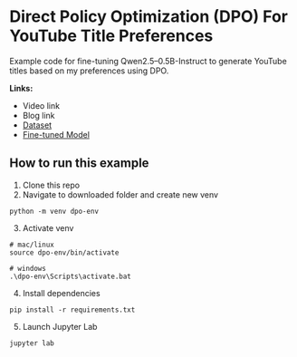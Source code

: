 # Direct Policy Optimization (DPO) For YouTube Title Preferences
Example code for fine-tuning Qwen2.5–0.5B-Instruct to generate YouTube titles based on my preferences using DPO.

**Links:**
- Video link
- Blog link
- [Dataset](https://huggingface.co/datasets/shawhin/youtube-titles-dpo)
- [Fine-tuned Model](https://huggingface.co/shawhin/Qwen2.5-0.5B-DPO)

## How to run this example

1. Clone this repo
2. Navigate to downloaded folder and create new venv
```
python -m venv dpo-env
```
3. Activate venv
```
# mac/linux
source dpo-env/bin/activate

# windows
.\dpo-env\Scripts\activate.bat
```
4. Install dependencies
```
pip install -r requirements.txt
```
5. Launch Jupyter Lab
```
jupyter lab
```
